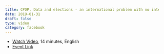 ```yaml
---
title: CPDP, Data and elections - an international problem with no internatioanl solution
date: 2019-01-31
draft: false
type: video
category: facebook 
---
```


- [Watch Video](https://vimeo.com/317686100), 14 minutes, English
- [Event Link](https://www.cpdpconferences.org/cpdp-panels/data-and-elections-an-international-problem-with-no-international-solution)
